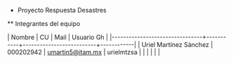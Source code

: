 * Proyecto Respuesta Desastres

** Integrantes del equipo

| Nombre                         |     CU    | Mail                     | Usuario Gh |
|--------------------------------+-----------+--------------------------+------------|
| Uriel Martínez Sánchez         | 000202942 | umartin5@itam.mx         | urielmtzsa |
|                                |           |                          |            |
